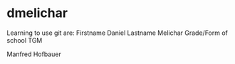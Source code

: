 dmelichar
=========

Learning to use git are:
Firstname 	Daniel
Lastname	Melichar
Grade/Form of school	TGM

Manfred Hofbauer